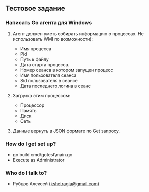 ## Тестовое задание

### Написать Go агента для Windows ###

1. Агент должен уметь собирать информацию о процессах. Не использовать WMI по возможности):

    * Имя процесса
    * Pid
    * Путь к файлу
    * Дата старта процесса.
    * Номер сеанса в котором запущен процесс
    * Имя пользователя сеанса
    * Sid пользователя в сеансе
    * Дата последнего логина в сеанс

1. Загрузка этим процессом:

    * Процессор
    * Память
    * Диск
    * Сеть

1. Данные вернуть в JSON формате по Get запросу.

### How do I get set up? ###

* go build cmd\gotest\main.go
* Execute as Administrator

### Who do I talk to? ###

* Рубцов Алексей (kshetragia@gmail.com)